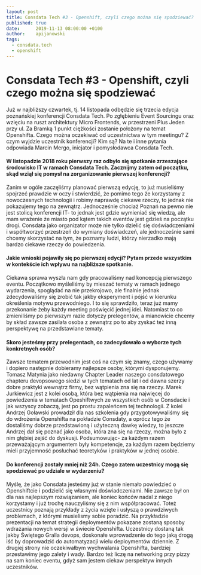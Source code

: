```yaml
---
layout: post
title: Consdata Tech #3 - Openshift, czyli czego można się spodziewać?
published: true
date:      2019-11-13 08:00:00 +0100
author:    apijanowski
tags:
  - consdata.tech
  - openshift
---
```


# Consdata Tech #3 - Openshift, czyli czego można się spodziewać



Już w najbliższy czwartek, tj. 14 listopada odbędzie się trzecia edycja poznańskiej konferencji Consdata Tech. Po zgłębieniu Event Sourcingu oraz wzięciu na ruszt architektury Micro Frontends, w przestrzeni Plus Jeden przy ul. Za Bramką 1 punkt ciężkości zostanie położony na temat Openshifta. Czego można oczekiwać od uczestnictwa w tym meetingu? Z czym wyjdzie uczestnik konferencji? Kim są? Na te i inne pytania odpowiada Marcin Mergo, inicjator i pomysłodawca Consdata Tech.

#### W listopadzie 2018 roku pierwszy raz odbyło się spotkanie zrzeszające środowisko IT w ramach Consdata Tech. Zacznijmy zatem od początku, skąd wziął się pomysł na zorganizowanie pierwszej konferencji?

 Zanim w ogóle zaczęliśmy planować pierwszą edycję, to już musieliśmy spojrzeć prawdzie w oczy i stwierdzić, że pomimo tego że korzystamy z nowoczesnych technologii i robimy naprawdę ciekawe rzeczy, to jednak nie pokazujemy tego na zewnątrz. Jednocześnie chociaż Poznań na pewno nie jest stolicą konferencji IT- to jednak jest gdzie wymieniać się wiedzą, ale mam wrażenie że miasto pod kątem takich eventów jest gdzieś na początku drogi. Consdata jako organizator może nie tylko dzielić się doświadczeniami i współtworzyć przestrzeń do wymiany doświadczeń, ale jednocześnie sami chcemy skorzystać na tym, że poznamy ludzi, którzy nierzadko mają bardzo ciekawe rzeczy do powiedzenia. 

#### Jakie wnioski pojawiły się po pierwszej edycji? Pytam przede wszystkim w kontekście ich wpływu na najbliższe spotkanie.

Ciekawa sprawa wyszła nam gdy pracowaliśmy nad koncepcją pierwszego eventu. Początkowo myśleliśmy by mieszać tematy w ramach jednego wydarzenia, spoglądać na nie przekrojowo, ale finalnie jednak zdecydowaliśmy się zrobić tak jakby eksperyment i pójść w kierunku określenia motywu przewodniego. I to się sprawdziło, teraz już mamy przekonanie żeby każdy meeting poświęcić jednej idei. Natomiast to co zmieniliśmy po pierwszym razie dotyczy prelegentów, a mianowicie chcemy by skład zawsze zasilała osoba z zewnątrz po to aby zyskać też inną perspektywę na przedstawiane tematy.

#### Skoro jesteśmy przy prelegentach, co zadecydowało o wyborze tych konkretnych osób?

Zawsze tematem przewodnim jest coś na czym się znamy, czego używamy i dopiero następnie dobieramy najlepsze osoby, którymi dysponujemy. Tomasz Matynia jako niedawny Chapter Leader naszego consdatowego chapteru devopsowego siedzi w tych tematach od lat i od dawna szerzy dobre praktyki wewnątrz firmy, bez wątpienia zna się na rzeczy. Marek Jurkiewicz jest z kolei osobą, która bez wątpienia ma najwięcej do powiedzenia w tematach Opeshiftwych ze wszystkich osób w Consdacie i jak wszyscy zobaczą, jest po prostu zapaleńcem tej technologii. Z kolei Andrzej Goławski prowadził dla nas szkolenia gdy przygotowywaliśmy się do wdrożenia Openshifta na pokładzie Consdaty, a oprócz tego że dostaliśmy dobrze przedstawioną i użyteczną dawkę wiedzy, to jeszcze Andrzej dał się poznać jako osoba, która zna się na rzeczy, można było z nim głębiej zejść do dyskusji. Podsumowując- za każdym razem przeważającym argumentem były kompetencje, za każdym razem będziemy mieli przyjemność posłuchać teoretyków i praktyków w jednej osobie.

#### Do konferencji zostały mniej niż 24h. Czego zatem uczestnicy mogą się spodziewać po udziale w wydarzeniu?

Myślę, że jako Consdata jesteśmy już w stanie niemało powiedzieć o Openshiftcie i podzielić się własnymi doświadczeniami. Nie zawsze był on dla nas najlepszym rozwiązaniem, ale koniec końców nadal z niego korzystamy i już trochę nauczyliśmy się z nim współpracować. Toteż uczestnicy poznają przykłady z życia wzięte i usłyszą o prawdziwych problemach, z którymi musielismy sobie poradzić. Na przykładzie prezentacji na temat strategii deploymentów pokazane zostaną sposoby wdrażania nowych wersji w świecie Openshifta. Uczestnicy dostaną tak jakby Świętego Gralla devops, doskonałe wprowadzenie do tego jaką drogą iść by doprowadzić do automatyzacji wielu deploymentów dziennie. Z drugiej strony nie oczekiwałbym wychwalania Openshifta, bardziej przestawimy jego zalety i wady. Bardzo też liczę na networking przy pizzy na sam koniec eventu, gdyż sam jestem ciekaw perspektyw innych uczestników. 


